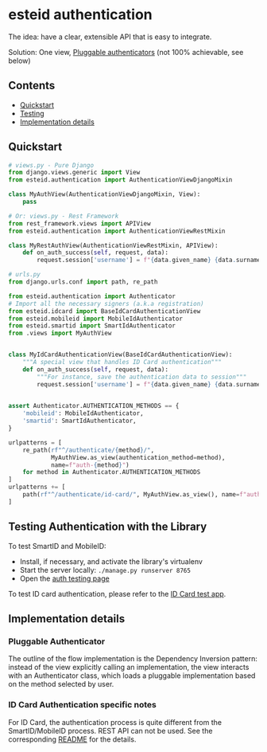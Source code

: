 # esteid authentication

The idea: have a clear, extensible API that is easy to integrate.

Solution: One view, [Pluggable authenticators](#pluggable-authenticator) (not 100% achievable, see below)

## Contents
* [Quickstart](#quickstart)
* [Testing](#testing-authentication-with-the-library)
* [Implementation details](#implementation-details)

## Quickstart

```python
# views.py - Pure Django
from django.views.generic import View
from esteid.authentication import AuthenticationViewDjangoMixin

class MyAuthView(AuthenticationViewDjangoMixin, View):
    pass

# Or: views.py - Rest Framework
from rest_framework.views import APIView
from esteid.authentication import AuthenticationViewRestMixin

class MyRestAuthView(AuthenticationViewRestMixin, APIView):
    def on_auth_success(self, request, data):
        request.session['username'] = f"{data.given_name} {data.surname}"

# urls.py
from django.urls.conf import path, re_path

from esteid.authentication import Authenticator
# Import all the necessary signers (a.k.a registration)
from esteid.idcard import BaseIdCardAuthenticationView
from esteid.mobileid import MobileIdAuthenticator
from esteid.smartid import SmartIdAuthenticator
from .views import MyAuthView


class MyIdCardAuthenticationView(BaseIdCardAuthenticationView):
    """A special view that handles ID Card authentication"""
    def on_auth_success(self, request, data):
        """For instance, save the authentication data to session"""
        request.session['username'] = f"{data.given_name} {data.surname}"
    

assert Authenticator.AUTHENTICATION_METHODS == {
    'mobileid': MobileIdAuthenticator,
    'smartid': SmartIdAuthenticator,
}

urlpatterns = [
    re_path(rf"^/authenticate/{method}/", 
            MyAuthView.as_view(authentication_method=method), 
            name=f"auth-{method}")
    for method in Authenticator.AUTHENTICATION_METHODS
]
urlpatterns += [
    path(rf"^/authenticate/id-card/", MyAuthView.as_view(), name=f"auth-idcard")
]
```

## Testing Authentication with the Library

To test SmartID and MobileID:

* Install, if necessary, and activate the library's virtualenv
* Start the server locally: `./manage.py runserver 8765`
* Open the [auth testing page](http://127.0.0.1:8765/new-auth/)

To test ID card authentication, please refer to the [ID Card test app](../../idcard_auth_test). 

## Implementation details

### Pluggable Authenticator

The outline of the flow implementation is the Dependency Inversion pattern: 
instead of the view explicitly calling an implementation, 
the view interacts with an Authenticator class, which loads a pluggable implementation
based on the method selected by user.

### ID Card Authentication specific notes

For ID Card, the authentication process is quite different from the SmartID/MobileID process.
REST API can not be used. 
See the corresponding [README](../idcard/README.md) for the details.
